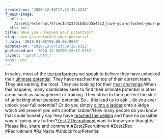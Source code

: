 ```yaml
---
created-on: '2020-12-06T17:52:49.324Z'
f_main-image:
  url: >-
    /assets/external/5fcec1d4232dcbdbdd5a47c3_have-you-unlocked-your-potential.jpg
  alt: null
title: Have you unlocked your potential?
slug: have-you-unlocked-your-potential
f_date: '2018-01-02T00:00:00.000Z'
updated-on: '2020-12-07T23:59:20.631Z'
published-on: '2020-12-08T00:23:17.515Z'
layout: '[post].html'
tags: post
---
```


In sales, most of the [top performers](#) we speak to believe they have unlocked their [ultimate potential](#). They have reached the top of their current team. They are earning the most. They are looking for their [next challenge](#).When this happens, many candidates seek to find their ultimate potential in other areas such as management or training. They strive to then perfect the skill of unlocking other peoples’ potential.So… this lead us to ask… do you ever unlock your full potential? Or do you simply [climb a ladder](#) onto a ledge which will present you with another ladder?How many people do you know that could honestly say they have [reached the ceiling](#) and have no possible way of going any further?[Zest 2 Recruitment](#) want to know your thoughts! Please like, share and comment.#Zest2Recruitment #Zest2Rec #Recruitment #RajNasta #UnlockYourPotential

